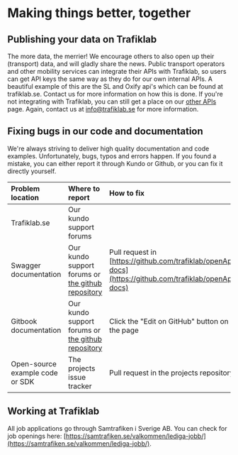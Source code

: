 # Making things better, together

## Publishing your data on Trafiklab

The more data, the merrier! We encourage others to also open up their \(transport\) data, and will gladly share the news. Public transport operators and other mobility services can integrate their APIs with Trafiklab, so users can get API keys the same way as they do for our own internal APIs. A beautiful example of this are the SL and Oxify api's which can be found at trafiklab.se. Contact us for more information on how this is done. If you're not integrating with Trafiklab, you can still get a place on our [other APIs](https://www.trafiklab.se/api/ovriga) page. Again, contact us at info@trafiklab.se for more information.

## Fixing bugs in our code and documentation

We're always striving to deliver high quality documentation and code examples. Unfortunately, bugs, typos and errors happen. If you found a mistake, you can either report it through Kundo or Github, or you can fix it directly yourself.

| Problem location | Where to report | How to fix |
| :--- | :--- | :--- |
| Trafiklab.se | Our kundo support forums |  |
| Swagger documentation | Our kundo support forums or [the github repository](https://github.com/trafiklab/openApi-docs) | Pull request in [https://github.com/trafiklab/openApi-docs](https://github.com/trafiklab/openApi-docs) |
| Gitbook documentation | Our kundo support forums or [the github repository](https://github.com/trafiklab/gitbook-docs) | Click the "Edit on GitHub" button on the page |
| Open-source example code or SDK | The projects issue tracker | Pull request in the projects repository |

## Working at Trafiklab

All job applications go through Samtrafiken i Sverige AB. You can check for job openings here: [https://samtrafiken.se/valkommen/lediga-jobb/](https://samtrafiken.se/valkommen/lediga-jobb/). 

